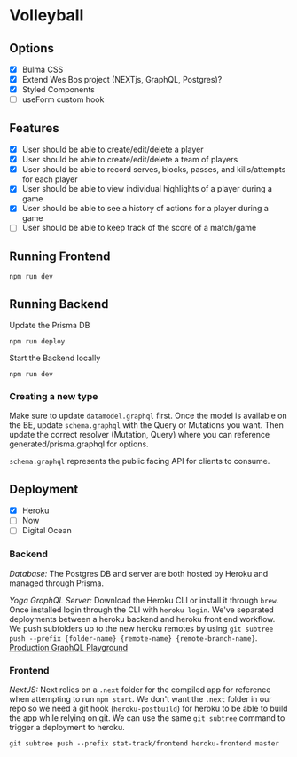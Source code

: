 # Volleyball

## Options
- [X] Bulma CSS
- [X] Extend Wes Bos project (NEXTjs, GraphQL, Postgres)?
- [X] Styled Components
- [ ] useForm custom hook

## Features
- [X] User should be able to create/edit/delete a player
- [X] User should be able to create/edit/delete a team of players
- [X] User should be able to record serves, blocks, passes, and kills/attempts for each player
- [X] User should be able to view individual highlights of a player during a game
- [X] User should be able to see a history of actions for a player during a game
- [ ] User should be able to keep track of the score of a match/game

## Running Frontend
```
npm run dev
```

## Running Backend
Update the Prisma DB 
```
npm run deploy
```
Start the Backend locally 
```
npm run dev
```

### Creating a new type
Make sure to update ```datamodel.graphql``` first. Once the model is available on the BE, update ```schema.graphql``` with the Query or Mutations you want. Then update the correct resolver (Mutation, Query) where you can reference generated/prisma.graphql for options.

```schema.graphql``` represents the public facing API for clients to consume.

## Deployment
- [X] Heroku
- [ ] Now
- [ ] Digital Ocean

### Backend
*Database:* The Postgres DB and server are both hosted by Heroku and managed through Prisma. 

*Yoga GraphQL Server:* Download the Heroku CLI or install it through `brew`. Once installed login through the CLI with `heroku login`. We've separated deployments between a heroku backend and heroku front end workflow. We push subfolders up to the new heroku remotes by using `git subtree push --prefix {folder-name} {remote-name} {remote-branch-name}`.
[Production GraphQL Playground](https://stat-track-yoga-prod.herokuapp.com)

### Frontend
*NextJS:* Next relies on a `.next` folder for the compiled app for reference when attempting to run `npm start`. We don't want the `.next` folder in our repo so we need a git hook (`heroku-postbuild`) for heroku to be able to build the app while relying on git. We can use the same `git subtree` command to trigger a deployment to heroku. 
```
git subtree push --prefix stat-track/frontend heroku-frontend master
```
